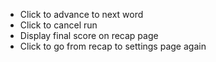 - Click to advance to next word
- Click to cancel run
- Display final score on recap page
- Click to go from recap to settings page again